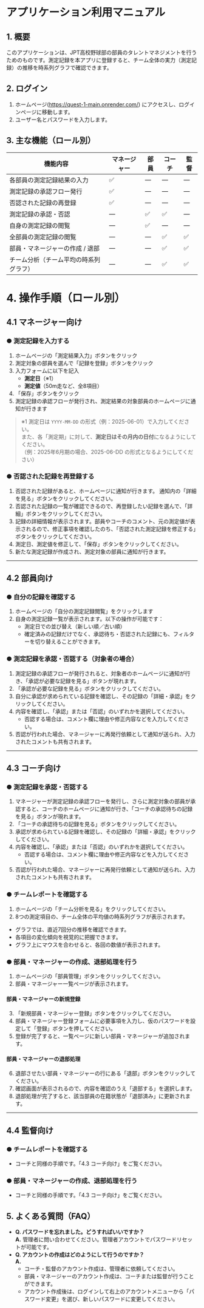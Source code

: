    # アプリケーション利用マニュアル

   ## 1. 概要
   このアプリケーションは、JPT高校野球部の部員のタレントマネジメントを行うためのものです。測定記録を本アプリに登録すると、チーム全体の実力（測定記録）の推移を時系列グラフで確認できます。

   ## 2. ログイン
   1. ホームページ(https://quest-1-main.onrender.com/) にアクセスし、ログインページに移動します。
   2. ユーザー名とパスワードを入力します。

   ## 3. 主な機能（ロール別）

   | 機能内容                                   | マネージャー | 部員 | コーチ | 監督 |
   |--------------------------------------------|--------------|------|--------|------|
   | 各部員の測定記録結果の入力                 | ✅           | ―    | ―      | ―    |
   | 測定記録の承認フロー発行                   | ✅           | ―    | ―      | ―    |
   | 否認された記録の再登録                     | ✅           | ―    | ―      | ―    |
   | 測定記録の承認・否認                       | ―            | ✅   | ✅     | ―    |
   | 自身の測定記録の閲覧                       | ―            | ✅   | ―      | ―    |
   | 全部員の測定記録の閲覧                     | ―            | ―    | ✅     | ✅   |
   | 部員・マネージャーの作成 / 退部            | ―            | ―    | ✅     | ✅   |
   | チーム分析（チーム平均の時系列グラフ）     | ―            | ―    | ✅     | ✅   |

   # 4. 操作手順（ロール別）

   ##  4.1 マネージャー向け

   ### ● 測定記録を入力する

   1. ホームページの「測定結果入力」ボタンをクリック
   2. 測定対象の部員を選んで「記録を登録」ボタンをクリック
   3. 入力フォームに以下を記入  
      - **測定日**（※1）  
      - **測定値**（50m走など、全8項目）  
   4. 「保存」ボタンをクリック
   5. 測定記録の承認フローが発行され、測定結果の対象部員のホームページに通知が行きます  
   > ※1 測定日は `YYYY-MM-DD` の形式（例：2025-06-01）で入力してください。  
   > また、各「測定期」に対して、**測定日はその月内の日付**になるようにしてください。  
   > （例：2025年6月期の場合、2025-06-DD の形式となるようにしてください）

   ### ● 否認された記録を再登録する

   1. 否認された記録があると、ホームページに通知が行きます。
   通知内の「詳細を見る」ボタンをクリックしてください。
   2. 否認された記録の一覧が確認できるので、再登録したい記録を選んで、「詳細」ボタンをクリックしてください。
   3. 記録の詳細情報が表示されます。部員やコーチのコメント、元の測定値が表示されるので、修正事項を確認したのち、「否認された測定記録を修正する」ボタンをクリックしてください。
   4. 測定日、測定値を修正して、「保存」ボタンをクリックしてください。
   5. 新たな測定記録が作成され、測定対象の部員に通知が行きます。

   ---

   ## 4.2 部員向け

   ### ● 自分の記録を確認する

   1. ホームページの「自分の測定記録閲覧」をクリックします
   2. 自身の測定記録一覧が表示されます。以下の操作が可能です：  
      - 測定日での並び替え（新しい順／古い順）
      - 確定済みの記録だけでなく、承認待ち・否認された記録にも、フィルターを切り替えることができます。

   ### ● 測定記録を承認・否認する（対象者の場合）

   1. 測定記録の承認フローが発行されると、対象者のホームページに通知が行き、「承認が必要な記録を見る」ボタンが現れます。
   2. 「承認が必要な記録を見る」ボタンをクリックしてください。
   3. 自分に承認が求められている記録を確認し、その記録の「詳細・承認」をクリックしてください。
   4. 内容を確認し、「承認」または「否認」のいずれかを選択してください。
      - 否認する場合は、コメント欄に理由や修正内容などを入力してください。
   5. 否認が行われた場合、マネージャーに再発行依頼として通知が送られ、入力されたコメントも共有されます。

   ---

   ##  4.3 コーチ向け

   ### ● 測定記録を承認・否認する

   1. マネージャーが測定記録の承認フローを発行し、さらに測定対象の部員が承認すると、コーチのホームページに通知が行き、「コーチの承認待ちの記録を見る」ボタンが現れます。
   2. 「コーチの承認待ちの記録を見る」ボタンをクリックしてください。
   3. 承認が求められている記録を確認し、その記録の「詳細・承認」をクリックしてください。
   4. 内容を確認し、「承認」または「否認」のいずれかを選択してください。
      - 否認する場合は、コメント欄に理由や修正内容などを入力してください。
   5. 否認が行われた場合、マネージャーに再発行依頼として通知が送られ、入力されたコメントも共有されます。

   ### ● チームレポートを確認する

   1. ホームページの「チーム分析を見る」をクリックしてください。
   2. 8つの測定項目の、チーム全体の平均値の時系列グラフが表示されます。
   - グラフでは、直近7回分の推移を確認できます。
   - 各項目の変化傾向を視覚的に把握できます。
   - グラフ上にマウスを合わせると、各回の数値が表示されます。



   ### ● 部員・マネージャーの作成、退部処理を行う

   1. ホームページの「部員管理」ボタンをクリックしてください。
   2. 部員・マネージャー一覧ページが表示されます。
   #### 部員・マネージャーの新規登録
   3. 「新規部員・マネージャー登録」ボタンをクリックしてください。
   4. 部員・マネージャー登録フォームに必要事項を入力し、仮のパスワードを設定して「登録」ボタンを押してください。
   5. 登録が完了すると、一覧ページに新しい部員・マネージャーが追加されます。
   #### 部員・マネージャーの退部処理
   6. 退部させたい部員・マネージャーの行にある「退部」ボタンをクリックしてください。
   7. 確認画面が表示されるので、内容を確認のうえ「退部する」を選択します。
   8. 退部処理が完了すると、該当部員の在籍状態が「退部済み」に更新されます。

   ---

   ##  4.4 監督向け

   ### ● チームレポートを確認する

   - コーチと同様の手順です。「4.3 コーチ向け」をご覧ください。

   ### ● 部員・マネージャーの作成、退部処理を行う

   - コーチと同様の手順です。「4.3 コーチ向け」をご覧ください。



   ## 5. よくある質問（FAQ）
   - **Q. パスワードを忘れました。どうすればいいですか？**  
   **A.** 管理者に問い合わせてください。管理者アカウントでパスワードリセットが可能です。
   - **Q. アカウントの作成はどのようにして行うのですか？**  
   **A.**  
      - コーチ・監督のアカウント作成は、管理者に依頼してください。  
      - 部員・マネージャーのアカウント作成は、コーチまたは監督が行うことができます。
      - アカウント作成後は、ログインして右上のアカウントメニューから「パスワード変更」を選び、新しいパスワードに変更してください。